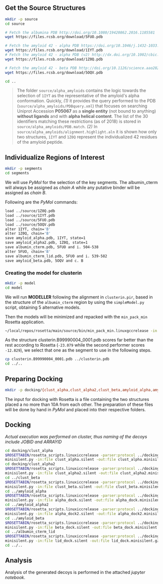 
## Get the Source Structures

```bash
mkdir -p source
cd source

# Fetch the albumina PDB http://doi.org/10.1080/19420862.2016.1185581
wget https://files.rcsb.org/download/5FUO.pdb

# Fetch the amyloid 42 - alpha PDB https://doi.org/10.1046/j.1432-1033.2002.03271.x
wget https://files.rcsb.org/download/1IYT.pdb
# Fetch the amyloid 42 - alpha PDB (v2) http://dx.doi.org/10.1002/cbic.200500223
wget https://files.rcsb.org/download/1Z0Q.pdb

# Fetch the amyloid 42 - beta PDB http://doi.org/10.1126/science.aao2825
wget https://files.rcsb.org/download/5OQV.pdb

cd ..
```

> The folder `source/alpha_amyloids` contains the logic towards the selection of `1IYT` as the representative of the amyloid's alpha conformation. Quickly, _(1)_ it provides the query performed to the PDB (`source/alpha_amyloids/PDBquery.xml`) that focuses on searching Uniprot Accession **P05067** as a **single entity** (not bound to anything) **without ligands** and with **alpha helical content**. The list of the 30 identifiers matching these restrictions (as of 2018) is stored in `source/alpha_amyloids/PDB.match`. _(2)_ In `source/alpha_amyloids/alignment.highlight.aln` it is shown how only two structures, `1IYT` and `1Z0Q` represent the individualized 42 residues of the amyloid peptide.

## Individualize Regions of Interest

```bash
mkdir -p segments
cd segments
```

We will use *PyMol* for the selection of the key segments.
The albumin_cterm will always be assigned as *chain A* while any putative binder
will be assigned as *chain B*.

Following are the *PyMol* commands:
```bash
load ../source/1Z0Q.pdb
load ../source/1IYT.pdb
load ../source/5FUO.pdb
load ../source/5OQV.pdb
alter 1IYT, chain='B'
alter 1Z0Q, chain='B'
save amyloid_alpha.pdb, 1IYT, state=1
save amyloid_alpha2.pdb, 1Z0Q, state=1
save albumin_cterm.pdb, 5FUO and i. 504-538
alter 5FUO, chain='B'
save albumin_cterm_lid.pdb, 5FUO and i. 539-582
save amyloid_beta.pdb, 5OQV and c. B
```

### Creating the model for clusterin

```bash
mkdir -p model
cd model
```

We will run **MODELLER** following the alignment in ```clusterin.pir```, based in the structure of the ```albumin_cterm``` region by
using the ```simpleModel.py``` script, obtaining 5 alternative models.

Then the models will be minimized and repacked with the ```min_pack_min``` Rosetta application.

```bash
~/local/repos/rosetta/main/source/bin/min_pack_min.linuxgccrelease -in:file:s clusterin.B*pdb -out:file:silent clusterin.models.minimized.silent
```

As the structure clusterin.B99990004_0001.pdb scores far better than the rest according to Rosetta (```-23.079``` while the second performer scores ```-12.829```),
we select that one as the segment to use in the following steps.

```bash
cp clusterin.B99990004_0001.pdb ../clusterin.pdb
cd ../..
```

## Preparing Docking

```bash
mkdir -p docking/{clust_alpha,clust_alpha2,clust_beta,amyloid_alpha,amyloid_alpha2,amyloid_beta,albumin_cterm_lid}
```

The input for docking with Rosetta is a file containing the two structures placed a no more than
10A from each other. The preparation of these files will be done by hand in *PyMol* and placed into
their respective folders.

## Docking

*Actual execution was performed on cluster, thus naming of the decoys include JOBID and ARRAYID*

```bash
cd docking/clust_alpha
$ROSETTABIN/rosetta_scripts.linuxiccrelease -parser:protocol ../docking.xml -s clust_alpha.pdb -ex1 -ex2 -docking:sc_min -randomize2 -randomize1 -nstruct 10000 -out:file:silent clust_alpha.silent
minisilent.py -in:file clust_alpha.silent -out:file clust_alpha.minisilent.gz
cd docking/clust_alpha2
$ROSETTABIN/rosetta_scripts.linuxiccrelease -parser:protocol ../docking.xml -s clust_alpha2.pdb -ex1 -ex2 -docking:sc_min -randomize2 -randomize1 -nstruct 10000 -out:file:silent clust_alpha2.silent
minisilent.py -in:file clust_alpha2.silent -out:file clust_alpha2.minisilent.gz
cd ../clust_beta
$ROSETTABIN/rosetta_scripts.linuxiccrelease -parser:protocol ../docking.xml -s clust_beta.pdb -ex1 -ex2 -docking:sc_min -randomize2 -randomize1 -nstruct 10000 -out:file:silent clust_beta.silent
minisilent.py -in:file clust_beta.silent -out:file clust_beta.minisilent.gz
cd ../amyloid_alpha
$ROSETTABIN/rosetta_scripts.linuxiccrelease -parser:protocol ../docking.xml -s alpha.pdb -ex1 -ex2 -docking:sc_min -randomize2 -randomize1 -nstruct 10000 -out:file:silent alpha_dock.silent
minisilent.py -in:file alpha_dock.silent -out:file alpha_dock.minisilent.gz
cd ../amyloid_alpha2
$ROSETTABIN/rosetta_scripts.linuxiccrelease -parser:protocol ../docking.xml -s alpha2.pdb -ex1 -ex2 -docking:sc_min -randomize2 -randomize1 -nstruct 10000 -out:file:silent alpha_dock2.silent
minisilent.py -in:file alpha_dock2.silent -out:file alpha_dock2.minisilent.gz
cd ../amyloid_beta
$ROSETTABIN/rosetta_scripts.linuxiccrelease -parser:protocol ../docking.xml -s beta.pdb -ex1 -ex2 -docking:sc_min -randomize2 -randomize1 -nstruct 10000 -out:file:silent beta_dock.silent
minisilent.py -in:file beta_dock.silent -out:file beta_dock.minisilent.gz
cd ../albumin_cterm_lid
$ROSETTABIN/rosetta_scripts.linuxiccrelease -parser:protocol ../docking.xml -s lid.pdb -ex1 -ex2 -docking:sc_min -randomize2 -randomize1 -nstruct 10000 -out:file:silent lid_dock.silent
minisilent.py -in:file lid_dock.silent -out:file lid_dock.minisilent.gz
cd ../..
```

## Analysis

Analysis of the generated decoys is performed in the attached *jupyter notebook*.
